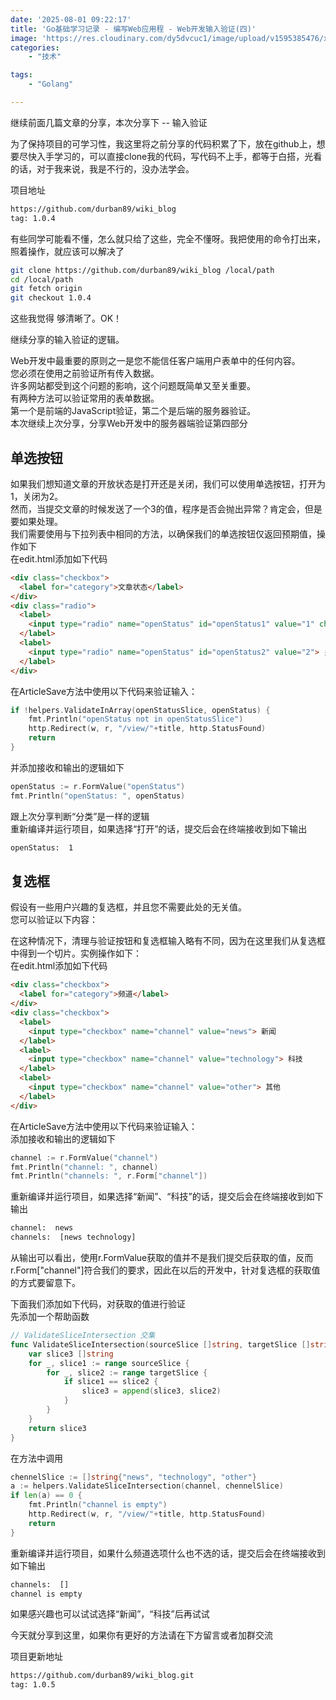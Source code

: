```yaml
---
date: '2025-08-01 09:22:17'
title: 'Go基础学习记录 - 编写Web应用程 - Web开发输入验证(四)'
image: 'https://res.cloudinary.com/dy5dvcuc1/image/upload/v1595385476/xiaorongmao/golang.jpg'
categories:
    - "技术"

tags:
    - "Golang"

---
```


继续前面几篇文章的分享，本次分享下 -- 输入验证

为了保持项目的可学习性，我这里将之前分享的代码积累了下，放在github上，想要尽快入手学习的，可以直接clone我的代码，写代码不上手，都等于白搭，光看的话，对于我来说，我是不行的，没办法学会。

项目地址

```bash
https://github.com/durban89/wiki_blog
tag: 1.0.4
```

有些同学可能看不懂，怎么就只给了这些，完全不懂呀。我把使用的命令打出来，照着操作，就应该可以解决了

```bash
git clone https://github.com/durban89/wiki_blog /local/path
cd /local/path
git fetch origin
git checkout 1.0.4
```

这些我觉得 够清晰了。OK！

继续分享的输入验证的逻辑。

Web开发中最重要的原则之一是您不能信任客户端用户表单中的任何内容。  
您必须在使用之前验证所有传入数据。  
许多网站都受到这个问题的影响，这个问题既简单又至关重要。  
有两种方法可以验证常用的表单数据。  
第一个是前端的JavaScript验证，第二个是后端的服务器验证。  
本次继续上次分享，分享Web开发中的服务器端验证第四部分

## 单选按钮

如果我们想知道文章的开放状态是打开还是关闭，我们可以使用单选按钮，打开为1​，关闭为2。  
然而，当提交文章的时候发送了一个3的值，程序是否会抛出异常？肯定会，但是要如果处理。  
我们需要使用与下拉列表中相同的方法，以确保我们的单选按钮仅返回预期值，操作如下  
在edit.html添加如下代码

```html
<div class="checkbox">
  <label for="category">文章状态</label>
</div>
<div class="radio">
  <label>
    <input type="radio" name="openStatus" id="openStatus1" value="1" checked> 打开
  </label>
  <label>
    <input type="radio" name="openStatus" id="openStatus2" value="2"> 关闭
  </label>
</div>
```

在ArticleSave方法中使用以下代码来验证输入：

```go
if !helpers.ValidateInArray(openStatusSlice, openStatus) {
    fmt.Println("openStatus not in openStatusSlice")
    http.Redirect(w, r, "/view/"+title, http.StatusFound)
    return
}
```

并添加接收和输出的逻辑如下

```go
openStatus := r.FormValue("openStatus")
fmt.Println("openStatus: ", openStatus)
```

跟上次分享判断“分类”是一样的逻辑  
重新编译并运行项目，如果选择“打开”的话，提交后会在终端接收到如下输出

```bash
openStatus:  1
```

## 复选框

假设有一些用户兴趣的复选框，并且您不需要此处的无关值。  
您可以验证以下内容：

在这种情况下，清理与验证按钮和复选框输入略有不同，因为在这里我们从复选框中得到一个切片。实例操作如下：  
在edit.html添加如下代码

```html
<div class="checkbox">
  <label for="category">频道</label>
</div>
<div class="checkbox">
  <label>
    <input type="checkbox" name="channel" value="news"> 新闻
  </label>
  <label>
    <input type="checkbox" name="channel" value="technology"> 科技
  </label>
  <label>
    <input type="checkbox" name="channel" value="other"> 其他
  </label>
</div>
```

在ArticleSave方法中使用以下代码来验证输入：  
添加接收和输出的逻辑如下

```go
channel := r.FormValue("channel")
fmt.Println("channel: ", channel)
fmt.Println("channels: ", r.Form["channel"])
```

重新编译并运行项目，如果选择“新闻”、“科技”的话，提交后会在终端接收到如下输出

```bash
channel:  news
channels:  [news technology]
```

从输出可以看出，使用r.FormValue获取的值并不是我们提交后获取的值，反而r.Form["channel"]符合我们的要求，因此在以后的开发中，针对复选框的获取值的方式要留意下。

下面我们添加如下代码，对获取的值进行验证  
先添加一个帮助函数

```go
// ValidateSliceIntersection 交集
func ValidateSliceIntersection(sourceSlice []string, targetSlice []string) []string {
    var slice3 []string
    for _, slice1 := range sourceSlice {
        for _, slice2 := range targetSlice {
            if slice1 == slice2 {
                slice3 = append(slice3, slice2)
            }
        }
    }
    return slice3
}
```

在方法中调用

```go
chennelSlice := []string{"news", "technology", "other"}
a := helpers.ValidateSliceIntersection(channel, chennelSlice)
if len(a) == 0 {
    fmt.Println("channel is empty")
    http.Redirect(w, r, "/view/"+title, http.StatusFound)
    return
}
```

重新编译并运行项目，如果什么频道选项什么也不选的话，提交后会在终端接收到如下输出

```bash
channels:  []
channel is empty
```

如果感兴趣也可以试试选择“新闻”，“科技”后再试试

今天就分享到这里，如果你有更好的方法请在下方留言或者加群交流

项目更新地址

```bash
https://github.com/durban89/wiki_blog.git
tag: 1.0.5
```
